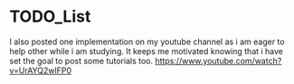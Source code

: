 # TODO_List
I also posted one implementation on my youtube channel as i am eager to help other while i am studying.
It keeps me motivated knowing that i have set the goal to post some tutorials too.
https://www.youtube.com/watch?v=UrAYQ2wlFP0
